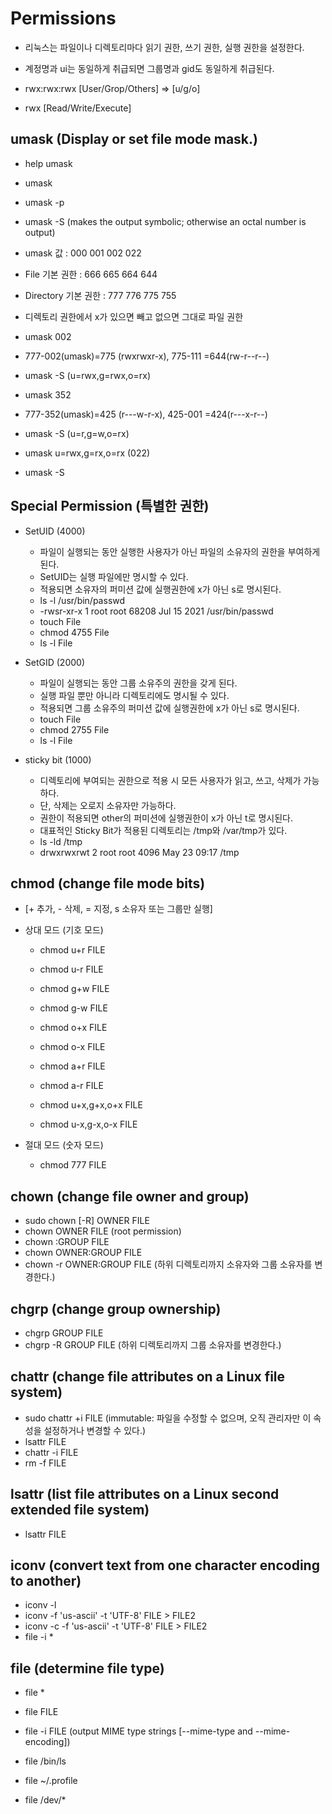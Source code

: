 # Permissions

- 리눅스는 파일이나 디렉토리마다 읽기 권한, 쓰기 권한, 실행 권한을 설정한다.
- 계정명과 ui는 동일하게 취급되면 그룹명과 gid도 동일하게 취급된다.

- rwx:rwx:rwx [User/Grop/Others] => [u/g/o]
- rwx [Read/Write/Execute]

## umask (Display or set file mode mask.)

- help umask
- umask
- umask -p
- umask -S (makes the output symbolic; otherwise an octal number is output)

- umask 값             : 000 001 002 022
- File 기본 권한        : 666 665 664 644
- Directory 기본 권한   : 777 776 775 755

- 디렉토리 권한에서 x가 있으면 빼고 없으면 그대로 파일 권한

- umask 002
- 777-002(umask)=775 (rwxrwxr-x), 775-111 =644(rw-r--r--)
- umask -S (u=rwx,g=rwx,o=rx)

- umask 352
- 777-352(umask)=425 (r---w-r-x), 425-001 =424(r---x-r--)
- umask -S (u=r,g=w,o=rx)

- umask u=rwx,g=rx,o=rx (022)
- umask -S

## Special Permission (특별한 권한)

- SetUID (4000)
  - 파일이 실행되는 동안 실행한 사용자가 아닌 파일의 소유자의 권한을 부여하게 된다.
  - SetUID는 실행 파일에만 명시할 수 있다.
  - 적용되면 소유자의 퍼미션 값에 실행권한에 x가 아닌 s로 명시된다.
  - ls -l /usr/bin/passwd
  - -rwsr-xr-x 1 root root 68208 Jul 15  2021 /usr/bin/passwd
  - touch File
  - chmod 4755 File
  - ls -l File

- SetGID (2000)
  - 파일이 실행되는 동안 그룹 소유주의 권한을 갖게 된다.
  - 실행 파일 뿐만 아니라 디렉토리에도 명시될 수 있다.
  - 적용되면 그룹 소유주의 퍼미션 값에 실행권한에 x가 아닌 s로 명시된다.
  - touch File
  - chmod 2755 File
  - ls -l File

- sticky bit (1000)
  - 디렉토리에 부여되는 권한으로 적용 시 모든 사용자가 읽고, 쓰고, 삭제가 가능하다.
  - 단, 삭제는 오로지 소유자만 가능하다.
  - 권한이 적용되면 other의 퍼미션에 실행권한이 x가 아닌 t로 명시된다.
  - 대표적인 Sticky Bit가 적용된 디렉토리는 /tmp와 /var/tmp가 있다.
  - ls -ld /tmp
  - drwxrwxrwt 2 root root 4096 May 23 09:17 /tmp

## chmod (change file mode bits)

- [+ 추가, - 삭제, = 지정, s 소유자 또는 그룹만 실행]

- 상대 모드 (기호 모드)
  - chmod u+r FILE
  - chmod u-r FILE
  - chmod g+w FILE
  - chmod g-w FILE
  - chmod o+x FILE
  - chmod o-x FILE
  - chmod a+r FILE
  - chmod a-r FILE

  - chmod u+x,g+x,o+x FILE
  - chmod u-x,g-x,o-x FILE

- 절대 모드 (숫자 모드)
  - chmod 777 FILE

## chown (change file owner and group)

- sudo chown [-R] OWNER FILE
- chown OWNER FILE (root permission)
- chown :GROUP FILE
- chown OWNER:GROUP FILE
- chown -r OWNER:GROUP FILE (하위 디렉토리까지 소유자와 그룹 소유자를 변경한다.)

## chgrp (change group ownership)

- chgrp GROUP FILE
- chgrp -R GROUP FILE (하위 디렉토리까지 그룹 소유자를 변경한다.)

## chattr (change file attributes on a Linux file system)

- sudo chattr +i FILE (immutable: 파일을 수정할 수 없으며, 오직 관리자만 이 속성을 설정하거나 변경할 수 있다.)
- lsattr FILE
- chattr -i FILE
- rm -f FILE

## lsattr (list file attributes on a Linux second extended file system)

- lsattr FILE

## iconv (convert text from one character encoding to another)

- iconv -l
- iconv -f 'us-ascii' -t 'UTF-8' FILE > FILE2
- iconv -c -f 'us-ascii' -t 'UTF-8' FILE > FILE2
- file -i *

## file (determine file type)

- file *

- file FILE
- file -i FILE (output MIME type strings [--mime-type and --mime-encoding])
- file /bin/ls
- file ~/.profile
- file /dev/*
